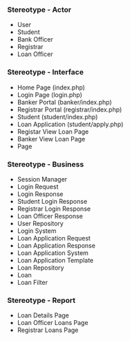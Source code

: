 ### Stereotype - Actor

 * User
 * Student
 * Bank Officer
 * Registrar
 * Loan Officer

### Stereotype - Interface

 * Home Page (index.php)
 * Login Page (login.php)
 * Banker Portal (banker/index.php)
 * Registrar Portal (registrar/index.php)
 * Student (student/index.php)
 * Loan Application (student/apply.php)
 * Registar View Loan Page
 * Banker View Loan Page
 * Page

### Stereotype - Business

 * Session Manager
 * Login Request
 * Login Response
 * Student Login Response
 * Registrar Login Response
 * Loan Officer Response
 * User Repository
 * Login System
 * Loan Application Request
 * Loan Application Response
 * Loan Application System
 * Loan Application Template
 * Loan Repository
 * Loan
 * Loan Filter

### Stereotype - Report

 * Loan Details Page
 * Loan Officer Loans Page
 * Registrar Loans Page